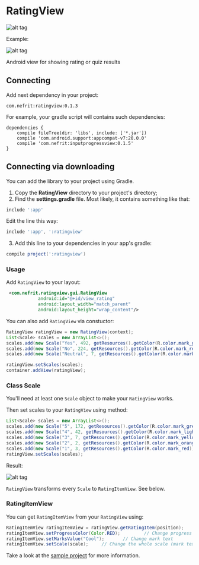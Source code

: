 # RatingView

![alt tag](https://i.imgur.com/hgC7q3I.png)

Example:

![alt tag](https://i.imgur.com/BkGt9Jz.png)

Android view for showing rating or quiz results

Connecting
----------

Add next dependency in your project:

`com.nefrit:ratingview:0.1.3`

For example, your gradle script will contains such dependencies: 
```
dependencies {
    compile fileTree(dir: 'libs', include: ['*.jar'])
    compile 'com.android.support:appcompat-v7:20.0.0'
    compile 'com.nefrit:inputprogressview:0.1.5'
}
```

Connecting via downloading 
----------

You can add the library to your project using Gradle.
1) Copy the **RatingView** directory to your project's directory;
2) Find the **settings.gradle** file. Most likely, it contains something like that:

```gradle
include ':app'
```

Edit the line this way:

```gradle
include ':app', ':ratingview'
```

3) Add this line to your dependencies in your app's gradle:

```gradle
compile project(':ratingview')
```

### Usage

Add `RatingView` to your layout:
```xml
 <com.nefrit.ratingview.gui.RatingView
            android:id="@+id/view_rating"
            android:layout_width="match_parent"
            android:layout_height="wrap_content"/>
```

You can also add `RatingView` via constuctor: 
```java
RatingView ratingView = new RatingView(context);
List<Scale> scales = new ArrayList<>();
scales.add(new Scale("Yes", 492, getResources().getColor(R.color.mark_green)));
scales.add(new Scale("No", 224, getResources().getColor(R.color.mark_red)));
scales.add(new Scale("Neutral", 7, getResources().getColor(R.color.mark_yellow)));

ratingView.setScales(scales);
container.addView(ratingView);
```

### Class Scale

You'll need at least one `Scale` object to make your `RatingView` works.

Then set scales to your `RatingView` using method: 
```java
List<Scale> scales = new ArrayList<>();
scales.add(new Scale("5", 172, getResources().getColor(R.color.mark_green)));
scales.add(new Scale("4", 42, getResources().getColor(R.color.mark_light_green)));
scales.add(new Scale("3", 7, getResources().getColor(R.color.mark_yellow)));
scales.add(new Scale("2", 2, getResources().getColor(R.color.mark_orange)));
scales.add(new Scale("1", 3, getResources().getColor(R.color.mark_red)));
ratingView.setScales(scales);
```

Result:

![alt tag](https://i.imgur.com/3MUTorP.png)

`RatingView` transforms every `Scale` to `RatingItemView`. See below.

### RatingItemView

You can get `RatingItemView` from your `RatingView` using: 
```java
RatingItemView ratingItemView = ratingView.getRatingItem(position);
ratingItemView.setProgressColor(Color.RED);         // Change progress color
ratingItemView.setMarksValue("Cool");       // Change mark text
ratingItemView.setScale(scale);     // Change the whole scale (mark text, marks count and progress color)
```

Take a look at the [sample project](sample) for more information.